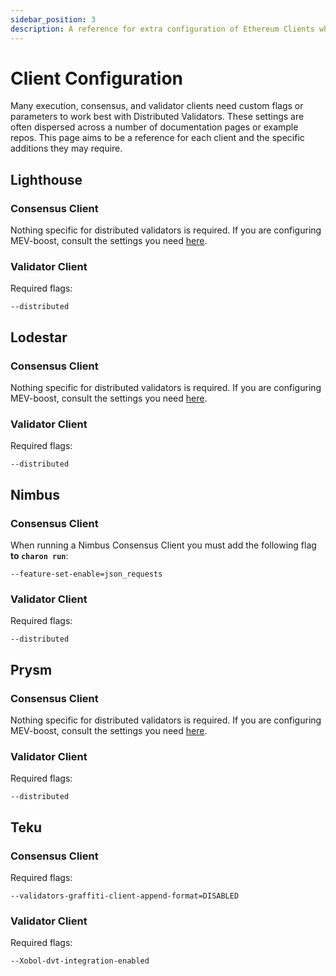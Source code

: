 ```yaml
---
sidebar_position: 3
description: A reference for extra configuration of Ethereum Clients when running in DVs.
---
```


# Client Configuration

Many execution, consensus, and validator clients need custom flags or parameters to work best with Distributed Validators. These settings are often dispersed across a number of documentation pages or example repos. This page aims to be a reference for each client and the specific additions they may require.

## Lighthouse

### Consensus Client

Nothing specific for distributed validators is required. If you are configuring MEV-boost, consult the settings you need [here](https://github.com/ObolNetwork/obol-docs/blob/main/docs/run/start/quickstart-builder-api.mdx#consensus-clients).

### Validator Client

Required flags:

```shell
--distributed
```

## Lodestar

### Consensus Client

Nothing specific for distributed validators is required. If you are configuring MEV-boost, consult the settings you need [here](https://github.com/ObolNetwork/obol-docs/blob/main/docs/run/start/quickstart-builder-api.mdx#consensus-clients).

### Validator Client

Required flags:

```shell
--distributed
```

## Nimbus

### Consensus Client

When running a Nimbus Consensus Client you must add the following flag **to `charon run`**:

```shell
--feature-set-enable=json_requests
```

### Validator Client

Required flags:

```shell
--distributed
```

## Prysm

### Consensus Client

Nothing specific for distributed validators is required. If you are configuring MEV-boost, consult the settings you need [here](https://github.com/ObolNetwork/obol-docs/blob/main/docs/run/start/quickstart-builder-api.mdx#consensus-clients).

### Validator Client

Required flags:

```shell
--distributed
```

## Teku

### Consensus Client

Required flags:

```shell
--validators-graffiti-client-append-format=DISABLED
```

### Validator Client

Required flags:

```shell
--Xobol-dvt-integration-enabled
```
